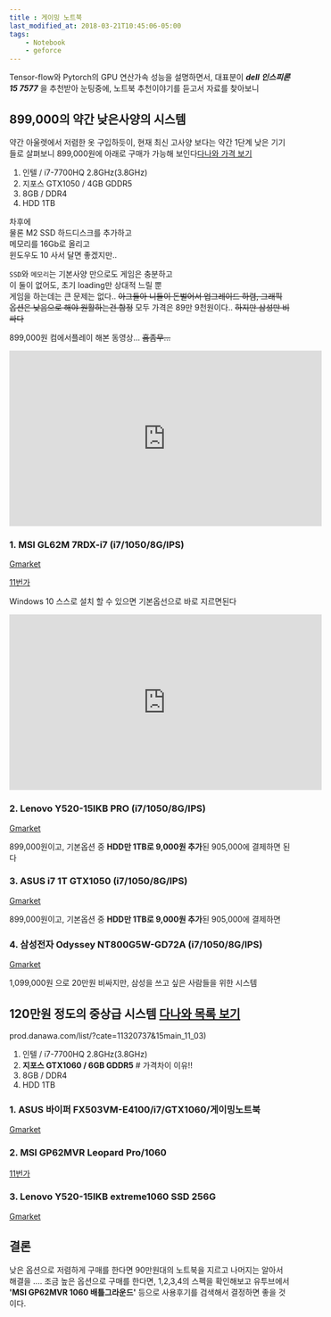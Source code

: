 ```yaml
---
title : 게이밍 노트북 
last_modified_at: 2018-03-21T10:45:06-05:00
tags: 
    - Notebook
    - geforce
---
```


Tensor-flow와 Pytorch의 GPU 연산가속 성능을 설명하면서, 대표분이 **_dell 인스피론 15 7577_** 을 추천받아 눈팅중에, 노트북 추천이야기를 듣고서 자료를 찾아보니



## 899,000의 약간 낮은사양의 시스템

약간 아울렛에서 저렴한 옷 구입하듯이, 현재 최신 고사양 보다는 약간 1단계 낮은 기기들로 살펴보니 899,000원에 아래로 구매가 가능해 보인다[다나와 가격 보기](http://prod.danawa.com/list/?cate=11320737&15main_11_03)
1. 인텔 / i7-7700HQ 2.8GHz(3.8GHz)
2. 지포스 GTX1050 / 4GB GDDR5
3. 8GB / DDR4 
4. HDD 1TB

차후에<br>
물론 M2 SSD 하드디스크를 추가하고<br>
메모리를 16Gb로 올리고<br>
윈도우도 10 사서 달면 좋겠지만..<br>

`SSD`와 `메모리`는 기본사양 만으로도 게임은 충분하고<br>
이 둘이 없어도, 초기 loading만 상대적 느릴 뿐<br>
게임을 하는데는 큰 문제는 없다.. <strike>아그들아 니들이 돈벌어서 업그레이드 하렴, 그래픽 옵션은 낮음으로 해야 원활하는건 함정</strike> 
모두 가격은 89만 9천원이다.. <strike>하지만 삼성만 비싸다</strike>

899,000원 컴에서플레이 해본 동영상... <strike>흠좀무...</strike>
<iframe width="560" height="315" src="https://www.youtube.com/embed/xlHGDnOsB3M" frameborder="0" allow="autoplay; encrypted-media" allowfullscreen></iframe>



### 1. MSI GL62M 7RDX-i7 (i7/1050/8G/IPS) 

[Gmarket](http://item.gmarket.co.kr/DetailView/Item.asp?goodscode=982037143&GoodsSale=Y&jaehuid=200002657&service_id=pcdn)

[11번가](http://www.11st.co.kr/product/SellerProductDetail.tmall?method=getSellerProductDetail&prdNo=1673136199&NaPm=ct=jf6ivajc%7Cci=9949039cf250ca3dd41d0fbe4eeb122e827b3c1c%7Ctr=slsl%7Csn=17703%7Chk=9afa40e869def73554f16f7c589a69415cb7c26f&utm_term=&utm_campaign=%B3%D7%C0%CC%B9%F6pc_%B0%A1%B0%DD%BA%F1%B1%B3%B1%E2%BA%BB&utm_source=%B3%D7%C0%CC%B9%F6_PC_PCS&utm_medium=%B0%A1%B0%DD%BA%F1%B1%B3)

Windows 10 스스로 설치 할 수 있으면 기본옵선으로 바로 지르면된다


<iframe width="560" height="315" src="https://www.youtube.com/embed/-d9wVnc-Nh8" frameborder="0" allow="autoplay; encrypted-media" allowfullscreen></iframe>


### 2. Lenovo Y520-15IKB PRO  (i7/1050/8G/IPS) 

[Gmarket](http://item.gmarket.co.kr/Item?goodscode=909764490&pos_shop_cd=SH&pos_class_cd=111111111&pos_class_kind=T&keyword_order=lenovo+Y520-15IKB+PRO&keyword_seqno=14199283209&search_keyword=lenovo+Y520-15IKB+PRO)

899,000원이고, 기본옵션 중 **HDD만 1TB로 9,000원 추가**된 905,000에 결제하면 된다


### 3. ASUS i7 1T GTX1050 (i7/1050/8G/IPS) 

[Gmarket](http://item.gmarket.co.kr/Item?goodscode=973867824&pos_shop_cd=SH&pos_class_cd=111111111&pos_class_kind=T&keyword_order=asus+FX503VD-E4138&keyword_seqno=14199313263&search_keyword=asus+FX503VD-E4138)

899,000원이고, 기본옵션 중 **HDD만 1TB로 9,000원 추가**된 905,000에 결제하면 


### 4. 삼성전자 Odyssey NT800G5W-GD72A (i7/1050/8G/IPS)

[Gmarket](http://item.gmarket.co.kr/DetailView/Item.asp?goodscode=1229970112&GoodsSale=Y&jaehuid=200002657&service_id=pcdn)

1,099,000원 으로 20만원 비싸지만, 삼성을 쓰고 싶은 사람들을 위한 시스템



## 120만원 정도의 중상급 시스템 [다나와 목록 보기](http://prod.danawa.com/list/?cate=11320738)

prod.danawa.com/list/?cate=11320737&15main_11_03)
1. 인텔 / i7-7700HQ 2.8GHz(3.8GHz)
2. **지포스 GTX1060 / 6GB GDDR5**  # 가격차이 이유!!
3. 8GB / DDR4 
4. HDD 1TB


### 1. ASUS 바이퍼 FX503VM-E4100/i7/GTX1060/게이밍노트북 

[Gmarket](http://item.gmarket.co.kr/DetailView/Item.asp?goodscode=920118555&GoodsSale=Y&jaehuid=200002657&service_id=pcdn)


### 2. MSI GP62MVR Leopard Pro/1060

[11번가](http://www.11st.co.kr/product/SellerProductDetail.tmall?method=getSellerProductDetail&prdNo=1880074839&service_id=pcdn&utm_term=&utm_campaign=%B4%D9%B3%AA%BF%CDpc_%B0%A1%B0%DD%BA%F1%B1%B3%B1%E2%BA%BB&utm_source=%B4%D9%B3%AA%BF%CD_PC_PCS&utm_medium=%B0%A1%B0%DD%BA%F1%B1%B3)

### 3. Lenovo Y520-15IKB extreme1060 SSD 256G 

[Gmarket](http://item.gmarket.co.kr/DetailView/Item.asp?goodscode=1146792335&GoodsSale=Y&jaehuid=200002657&service_id=pcdn)


## 결론

낮은 옵션으로 저렴하게 구매를 한다면 90만원대의 노트북을 지르고 나머지는 알아서 해결을 .... 조금 높은 옵션으로 구매를 한다면, 1,2,3,4의 스펙을 확인해보고 유투브에서 **'MSI GP62MVR  1060  배틀그라운드'** 등으로 사용후기를 검색해서 결정하면 좋을 것이다.